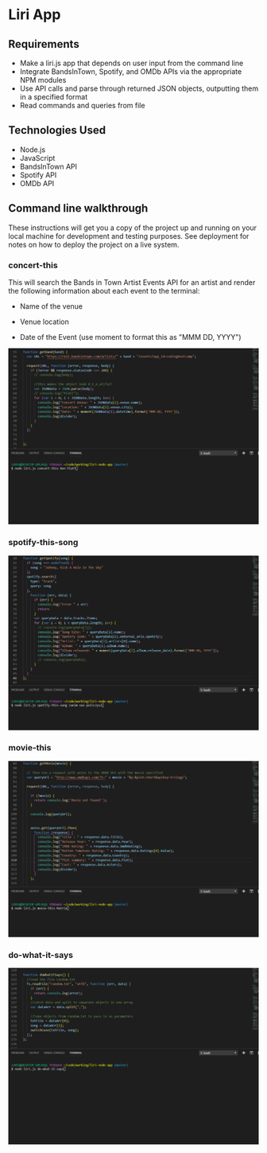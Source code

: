 # Liri App

## Requirements
* Make a liri.js app that depends on user input from the command line
* Integrate BandsInTown, Spotify, and OMDb APIs via the appropriate NPM modules
* Use API calls and parse through returned JSON objects, outputting them in a specified format
* Read commands and queries from file
## Technologies Used
* Node.js
* JavaScript
* BandsInTown API 
* Spotify API 
* OMDb API 


## Command line walkthrough 

These instructions will get you a copy of the project up and running on your local machine for development and testing purposes. See deployment for notes on how to deploy the project on a live system.

### concert-this

This will search the Bands in Town Artist Events API  for an artist and render the following information about each event to the terminal:

* Name of the venue

* Venue location

* Date of the Event (use moment to format this as "MMM DD, YYYY")

![concert-this](HW_GIFS/concert-this.gif)


### spotify-this-song
![concert-this](HW_GIFS/spotify-this-song.gif)


### movie-this
![concert-this](HW_GIFS/movie-this.gif)


### do-what-it-says
![concert-this](HW_GIFS/do-what-it-says.gif)


